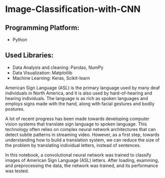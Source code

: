 # Image-Classification-with-CNN

## Programming Platform:
* Python

## Used Libraries:
* Data Analysis and cleaning: Pandas, NumPy
* Data Visualization: Matplotlib
* Machine Learning: Keras, Scikit-learn

American Sign Language (ASL) is the primary language used by many deaf individuals in North America, and it is also used by hard-of-hearing and hearing individuals. The language is as rich as spoken languages and employs signs made with the hand, along with facial gestures and bodily postures.

A lot of recent progress has been made towards developing computer vision systems that translate sign language to spoken language. This technology often relies on complex neural network architectures that can detect subtle patterns in streaming video. However, as a first step, towards understanding how to build a translation system, we can reduce the size of the problem by translating individual letters, instead of sentences.

In this notebook, a convolutional neural network was trained to classify images of American Sign Language (ASL) letters. After loading, examining, and preprocessing the data, the network was trained, and its performance was tested.
